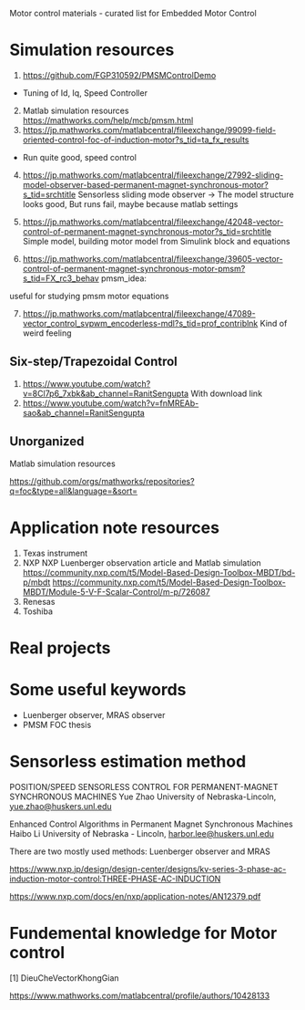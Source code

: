 Motor control materials - curated list for Embedded Motor Control

# Simulation resources
1. https://github.com/FGP310592/PMSMControlDemo
- Tuning of Id, Iq, Speed Controller
2. Matlab simulation resources
https://mathworks.com/help/mcb/pmsm.html
3. https://jp.mathworks.com/matlabcentral/fileexchange/99099-field-oriented-control-foc-of-induction-motor?s_tid=ta_fx_results
- Run quite good, speed control
4. https://jp.mathworks.com/matlabcentral/fileexchange/27992-sliding-model-observer-based-permanent-magnet-synchronous-motor?s_tid=srchtitle
Sensorless sliding mode observer -> The model structure looks good, But runs fail, maybe because matlab settings

5. https://jp.mathworks.com/matlabcentral/fileexchange/42048-vector-control-of-permanent-magnet-synchronous-motor?s_tid=srchtitle
Simple model, building motor model from Simulink block and equations

6. https://jp.mathworks.com/matlabcentral/fileexchange/39605-vector-control-of-permanent-magnet-synchronous-motor-pmsm?s_tid=FX_rc3_behav
pmsm_idea:

useful for studying pmsm motor equations

7. https://jp.mathworks.com/matlabcentral/fileexchange/47089-vector_control_svpwm_encoderless-mdl?s_tid=prof_contriblnk
Kind of weird feeling

## Six-step/Trapezoidal Control
1. https://www.youtube.com/watch?v=8Cl7p6_7xbk&ab_channel=RanitSengupta
With download link
2. https://www.youtube.com/watch?v=fnMREAb-sao&ab_channel=RanitSengupta



## Unorganized
Matlab simulation resources

https://github.com/orgs/mathworks/repositories?q=foc&type=all&language=&sort=

# Application note resources
1. Texas instrument
2. NXP
NXP Luenberger observation article and Matlab simulation
https://community.nxp.com/t5/Model-Based-Design-Toolbox-MBDT/bd-p/mbdt
https://community.nxp.com/t5/Model-Based-Design-Toolbox-MBDT/Module-5-V-F-Scalar-Control/m-p/726087
3. Renesas
4. Toshiba

# Real projects

# Some useful keywords
- Luenberger observer, MRAS observer
- PMSM FOC thesis

# Sensorless estimation method

POSITION/SPEED SENSORLESS CONTROL FOR PERMANENT-MAGNET SYNCHRONOUS MACHINES
Yue Zhao
University of Nebraska-Lincoln, yue.zhao@huskers.unl.edu

Enhanced Control Algorithms in Permanent Magnet Synchronous Machines
Haibo Li
University of Nebraska - Lincoln, harbor.lee@huskers.unl.edu

There are two mostly used methods: Luenberger observer and MRAS

https://www.nxp.jp/design/design-center/designs/kv-series-3-phase-ac-induction-motor-control:THREE-PHASE-AC-INDUCTION

https://www.nxp.com/docs/en/nxp/application-notes/AN12379.pdf

# Fundemental knowledge for Motor control

[1] DieuCheVectorKhongGian

https://www.mathworks.com/matlabcentral/profile/authors/10428133